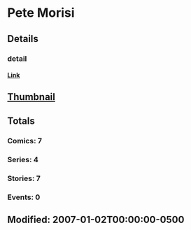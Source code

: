 # Pete  Morisi 
## Details
### detail
#### [Link](http://marvel.com/comics/creators/1647/pete_morisi?utm_campaign=apiRef&utm_source=225578a89fc76f3d20fbffda5d17a88d)
## [Thumbnail](http://i.annihil.us/u/prod/marvel/i/mg/b/40/image_not_available.jpg)
## Totals
### Comics: 7
### Series: 4
### Stories: 7
### Events: 0
## Modified: 2007-01-02T00:00:00-0500